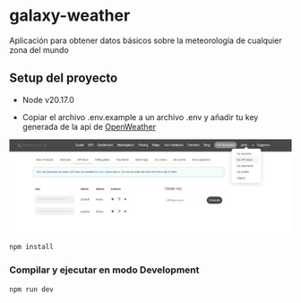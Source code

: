# galaxy-weather

Aplicación para obtener datos básicos sobre la meteorología de cualquier zona del mundo

## Setup del proyecto

- Node v20.17.0

- Copiar el archivo .env.example a un archivo .env y añadir tu key generada de la api de [OpenWeather](https://openweathermap.org/)

![Imagen de apoyo a la hora de generar la key](https://raw.githubusercontent.com/pedro-larrosa/Galaxy-Weather/main/src/assets/image.png)

```sh
npm install
```

### Compilar y ejecutar en modo Development

```sh
npm run dev
```
